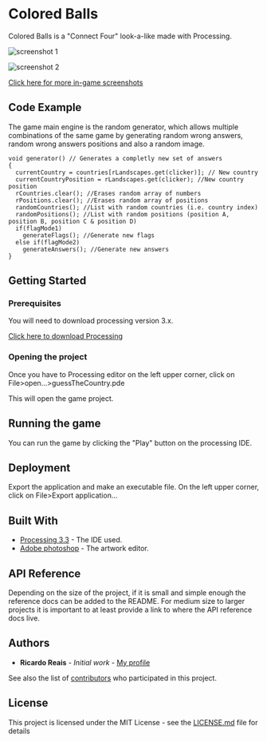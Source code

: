 # Colored Balls

Colored Balls is a "Connect Four" look-a-like made with Processing. 

![screenshot 1](https://github.com/ricardoreais/guess-the-country/blob/master/examples/menu.png "Game mode 1")

![screenshot 2](https://github.com/ricardoreais/guess-the-country/blob/master/examples/mode1.png "Game mode 1")

[Click here for more  in-game screenshots](https://github.com/ricardoreais/guess-the-country/tree/master/examples)

## Code Example

The game main engine is the random generator, which allows multiple combinations of the same game by generating random wrong answers, random wrong answers positions and also a random image.

```Processing
void generator() // Generates a completly new set of answers
{
  currentCountry = countries[rLandscapes.get(clicker)]; // New country
  currentCountryPosition = rLandscapes.get(clicker); //New country position
  rCountries.clear(); //Erases random array of numbers
  rPositions.clear(); //Erases random array of positions
  randomCountries(); //List with random countries (i.e. country index)
  randomPositions(); //List with random positions (position A, position B, position C & position D)
  if(flagMode1)  
    generateFlags(); //Generate new flags
  else if(flagMode2)
    generateAnswers(); //Generate new answers
}
```

## Getting Started
### Prerequisites

You will need to download processing version 3.x.

[Click here to download Processing](https://processing.org/download/)

### Opening the project

Once you have to Processing editor on the left upper corner, click on File>open...>guessTheCountry.pde

This will open the game project.

## Running the game

You can run the game by clicking the "Play" button on the processing IDE.

## Deployment

Export the application and make an executable file. On the left upper corner, click on File>Export application...

## Built With

* [Processing 3.3](https://processing.org/download/) - The IDE used.
* [Adobe photoshop](https://www.adobe.com/pt/products/photoshop.html?promoid=KLXLS&mv=search&s_kwcid=AL!3085!3!180232924738!b!!g!!adobe%20photoshop%20gr%C3%A1tis&ef_id=WL7ZFwAAACZ40aWn:20170314164153:s) - The artwork editor.

## API Reference

Depending on the size of the project, if it is small and simple enough the reference docs can be added to the README. For medium size to larger projects it is important to at least provide a link to where the API reference docs live.

## Authors

* **Ricardo Reais** - *Initial work* - [My profile](https://github.com/ricardoreais)

See also the list of [contributors](https://github.com/ricardoreais/guess-the-country/contributors) who participated in this project.

## License

This project is licensed under the MIT License - see the [LICENSE.md](LICENSE.md) file for details
